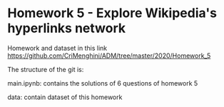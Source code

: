 # Homework 5 - Explore Wikipedia's hyperlinks network

Homework and dataset in this link
https://github.com/CriMenghini/ADM/tree/master/2020/Homework_5

The structure of the git is:

main.ipynb: contains the solutions of 6 questions of homework 5

data: contain dataset of this homework
